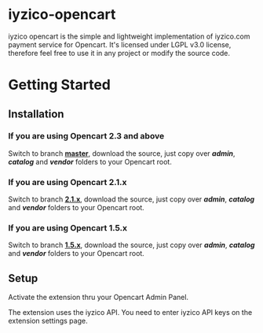 # iyzico-opencart

iyzico opencart is the simple and lightweight implementation of iyzico.com payment service for Opencart. It's licensed under LGPL v3.0 license, therefore feel free to use it in any project or modify the source code.

# Getting Started

## Installation

### If you are using Opencart 2.3 and above

Switch to branch **[master](https://github.com/kahvedigital/iyzico-opencart/tree/master)**, download the source, just copy over _**admin**_, _**catalog**_ and _**vendor**_ folders to your Opencart root.

### If you are using Opencart 2.1.x

Switch to branch **[2.1.x](https://github.com/kahvedigital/iyzico-opencart/tree/2.1.x)**, download the source, just copy over _**admin**_, _**catalog**_ and _**vendor**_ folders to your Opencart root.

### If you are using Opencart 1.5.x

Switch to branch **[1.5.x](https://github.com/kahvedigital/iyzico-opencart/tree/1.5.x)**, download the source, just copy over _**admin**_, _**catalog**_ and _**vendor**_ folders to your Opencart root.


## Setup

Activate the extension thru your Opencart Admin Panel.

The extension uses the iyzico API. You need to enter iyzico API keys on the extension settings page.